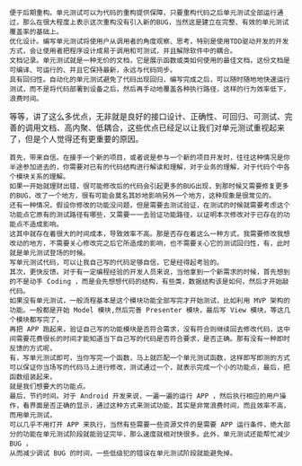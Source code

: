 


    便于后期重构。单元测试可以为代码的重构提供保障，只要重构代码之后单元测试全部运行通过，那么在很大程度上表示这次重构没有引入新的BUG，当然这是建立在完整、有效的单元测试覆盖率的基础上。
    优化设计。编写单元测试将使用户从调用者的角度观察、思考，特别是使用TDD驱动开发的开发方式，会让使用者把程序设计成易于调用和可测试，并且解除软件中的耦合。
    文档记录。单元测试就是一种无价的文档，它是展示函数或类如何使用的最佳文档，这份文档是可编译、可运行的、并且它保持最新，永远与代码同步。
    具有回归性。自动化的单元测试避免了代码出现回归，编写完成之后，可以随时随地地快速运行测试，而不是将代码部署到设备之后，然后再手动地覆盖各种执行路径，这样的行为效率低下，浪费时间。

等等，讲了这么多优点，无非就是良好的接口设计、正确性、可回归、可测试、完善的调用文档、高内聚、低耦合，这些优点已经足以让我们对单元测试重视起来了，但是个人觉得还有更重要的原因。

    首先，带来自信。在接手一个新的项目，或者说是参与一个新的项目开发时，往往这种情况是你半途参加进去的，你需要对已有的代码结构进行解读和理解，对于业务的理解，对于代码个中各个模块关系的理解。
    如果一开始就理财出错，很可能修改后的代码会引起更多的BUG出现，到那时候又需要修复更多的BUG，改了一个地方，很有可能会莫名其妙地影响另外一个地方，这种现象是很常见的。
    还有一种情况，假设你修改的功能没问题，但是需要去测试验证，在测试的时候就需要考虑这个功能点它原有的测试路径有哪些，又需要一一去验证功能路径，以证明本次修改对于已存在的功能点不造成影响。
    这其中就存在着很大的时间成本，导致效率不高。那是否存在着这么一种方式，我需要修改我想改动的地方，不需要关心修改完之后它所造成的影响，也不需要关心它的测试回归性，有，此时就是单元测试登场的时候。
    写单元测试代码，可以让我自己写的代码足够自信，它是经得起考验的。
    其次，更快反馈。对于有一定编程经验的开发人员来说，当他拿到一个新需求的时候，首先想到的不是动手 Coding ，而是会先想想代码的结构，有些类，数据结构该是如何，然后才开始敲代码。
    如果没有单元测试，一般流程基本是这个模块功能全部写完才开始测试，比如利用 MVP 架构的功能。一般都是开始 Model 模块,然后完善 Presenter 模块，最后写 View 模块，等这几个模块都写完了，
    再把 APP 跑起来，验证自己写的功能模块是否符合需求，没有符合则继续回去修改代码，这中间需要花费很长的时间才能知道当下自己写的代码是否符合要求，是否正确。那有没有一种即时反馈的方式呢，
    有，写单元测试即可，当你写完一个函数，马上就匹配一个单元测试函数，这样即写即测的方式可以保证你当场写的代码马上进行修改，测试通过一个，就表示完成一个小的功能点，最后，把函数组装起来，
    就是我们想要大的功能点。
    最后，节约时间。对于 Android 开发来说，一遍一遍的运行 APP ，然后执行相应的用户操作，看界面是否正确的显示，通过这种方式来测试功能，其实是非常浪费时间，而且效率不高，而用单元测试，
    可以几乎不用打开 APP 来执行，当然有些需要一些资源文件的是需要 APP 运行条件，绝大部分的功能在单元测试阶段就能验证完毕，那么速度就相对快很多。此外，单元测试还能帮忙减少 BUG ，
    从而减少调试 BUG 的时间，一些低级犯的错误在单元测试阶段就能避免掉。
